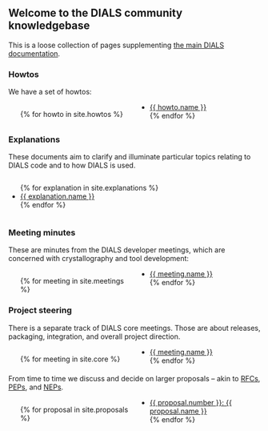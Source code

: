 ## Welcome to the DIALS community knowledgebase

This is a loose collection of pages supplementing [the main DIALS documentation](https://dials.github.io/).

### Howtos

We have a set of howtos:

<div style="column-count:2"><ul>
{% for howto in site.howtos %}
<li><a href="{{ site.baseurl }}{{ howto.url }}">{{ howto.name }}</a></li>
{% endfor %}
</ul></div>

### Explanations

These documents aim to clarify and illuminate particular topics relating to DIALS code and to how DIALS is used.

<div style="column-count:1"><ul>
{% for explanation in site.explanations %}
<li><a href="{{ site.baseurl }}{{ explanation.url }}">{{ explanation.name }}</a></li>
{% endfor %}
</ul></div>

### Meeting minutes

These are minutes from the DIALS developer meetings, which are concerned with crystallography and tool development:

<div style="column-count:2"><ul>
{% for meeting in site.meetings %}
<li><a href="{{ site.baseurl }}{{ meeting.url }}">{{ meeting.name }}</a></li>
{% endfor %}
</ul></div>

### Project steering

There is a separate track of DIALS core meetings. Those are about releases, packaging, integration, and overall project direction.

<div style="column-count:2"><ul>
{% for meeting in site.core %}
<li><a href="{{ site.baseurl }}{{ meeting.url }}">{{ meeting.name }}</a></li>
{% endfor %}
</ul></div>

From time to time we discuss and decide on larger proposals – akin to <a href="https://en.wikipedia.org/wiki/Request_for_Comments">RFCs</a>, <a href="https://www.python.org/dev/peps/">PEPs</a>, and <a href="https://numpy.org/neps/nep-0000.html">NEPs</a>.

<div style="column-count:2"><ul>
{% for proposal in site.proposals %}
<li><a href="{{ site.baseurl }}{{ proposal.url }}">{{ proposal.number }}: {{ proposal.name }}</a></li>
{% endfor %}
</ul></div>

